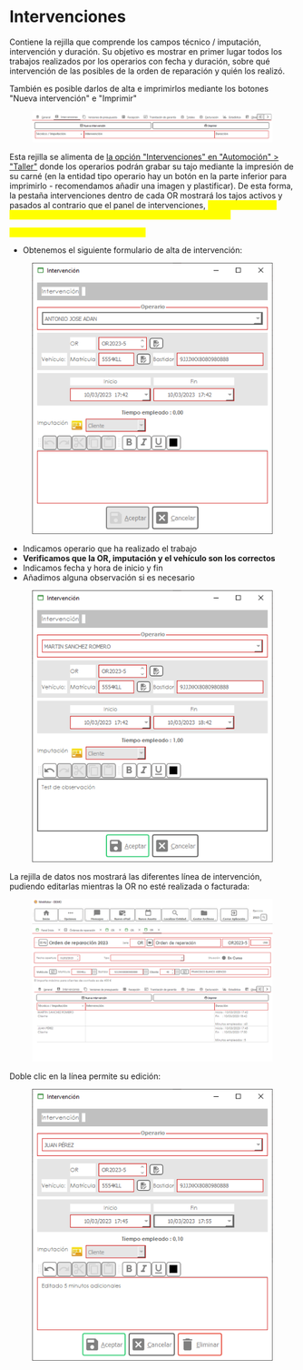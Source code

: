 # Intervenciones

Contiene la rejilla que comprende los campos técnico / imputación, intervención y duración. Su objetivo es mostrar en primer lugar todos los trabajos realizados por los operarios con fecha y duración, sobre qué intervención de las posibles de la orden de reparación y quién los realizó.

También es posible darlos de alta e imprimirlos mediante los botones "Nueva intervención" e "Imprimir"

<figure><img src="../../../../../.gitbook/assets/imagen (170).png" alt=""><figcaption></figcaption></figure>

Esta rejilla se alimenta de [la opción "Intervenciones" en "Automoción" > "Taller"](../../intervenciones.md) donde los operarios podrán grabar su tajo mediante la impresión de su carné (en la entidad tipo operario hay un botón en la parte inferior para imprimirlo - recomendamos añadir una imagen y plastificar). De esta forma, la pestaña intervenciones dentro de cada OR mostrará los tajos activos y pasados al contrario que el panel de intervenciones, <mark style="color:yellow;">ya que este último mostrará el conjunto de intervenciones activas únicamente</mark>

<mark style="color:yellow;">Para grabar una nueva intervención:</mark>

* Obtenemos el siguiente formulario de alta de intervención:

<figure><img src="../../../../../.gitbook/assets/imagen (102).png" alt=""><figcaption></figcaption></figure>

* Indicamos operario que ha realizado el trabajo
* **Verificamos que la OR, imputación y el vehículo son los correctos**
* Indicamos fecha y hora de inicio y fin
* Añadimos alguna observación si es necesario

<figure><img src="../../../../../.gitbook/assets/imagen (94).png" alt=""><figcaption></figcaption></figure>

La rejilla de datos nos mostrará las diferentes línea de intervención, pudiendo editarlas mientras la OR no esté realizada  o facturada:

<figure><img src="../../../../../.gitbook/assets/imagen (107).png" alt=""><figcaption></figcaption></figure>

Doble clic en la línea permite su edición:

<figure><img src="../../../../../.gitbook/assets/imagen (34) (4).png" alt=""><figcaption></figcaption></figure>
